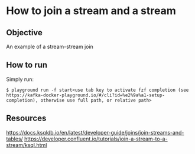 # How to join a stream and a stream

## Objective

An example of a stream-stream join

## How to run

Simply run:

```
$ playground run -f start<use tab key to activate fzf completion (see https://kafka-docker-playground.io/#/cli?id=%e2%9a%a1-setup-completion), otherwise use full path, or relative path>
```

## Resources
https://docs.ksqldb.io/en/latest/developer-guide/joins/join-streams-and-tables/
https://developer.confluent.io/tutorials/join-a-stream-to-a-stream/ksql.html
